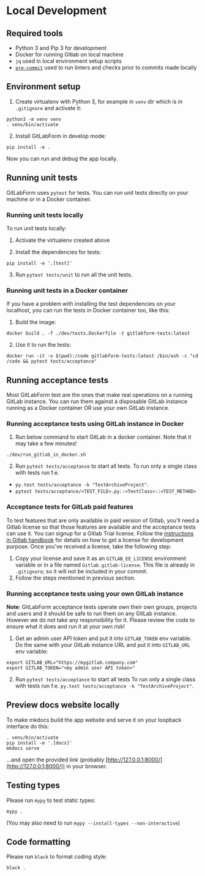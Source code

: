 # Local Development

## Required tools

- Python 3 and Pip 3 for development
- Docker for running Gitlab on local machine
- `jq` used in local environment setup scripts
- [`pre-commit`](https://pre-commit.com/#install) used to run linters and checks prior to commits made locally

## Environment setup

1. Create virtualenv with Python 3, for example in `venv` dir which is in `.gitignore` and activate it:
```
python3 -m venv venv
. venv/bin/activate
```

2. Install GitLabForm in develop mode:
```
pip install -e .
```

Now you can run and debug the app locally.

## Running unit tests

GitLabForm uses `pytest` for tests. You can run unit tests directly on your machine or in a Docker container.

### Running unit tests locally

To run unit tests locally:

1. Activate the virtualenv created above

2. Install the dependencies for tests:
```
pip install -e '.[test]'
```

3. Run `pytest tests/unit` to run all the unit tests.

### Running unit tests in a Docker container

If you have a problem with installing the test dependencies on your localhost, you can run the tests in Docker container
too, like this:

1. Build the image:
```
docker build . -f ./dev/tests.Dockerfile -t gitlabform-tests:latest
```
2. Use it to run the tests:
```
docker run -it -v $(pwd):/code gitlabform-tests:latest /bin/ash -c "cd /code && pytest tests/acceptance"
```

## Running acceptance tests

Most GitLabForm test are the ones that make real operations on a running GitLab instance. You can run them
against a disposable GitLab instance running as a Docker container OR use your own GitLab instance.

### Running acceptance tests using GitLab instance in Docker

1. Run below command to start GitLab in a docker container. Note that it may take a few minutes!

```
./dev/run_gitlab_in_docker.sh
```

2. Run `pytest tests/acceptance` to start all tests.
To run only a single class with tests run f.e.
- `py.test tests/acceptance -k "TestArchiveProject"`.
- `pytest tests/acceptance/<TEST_FILE>.py::<TestClass>::<TEST_METHOD>`

### Acceptance tests for GitLab paid features

To test features that are only available in paid version of Gitlab, you'll need a Gitlab license so that those features are available and the acceptance tests can use it. You can signup for a Gitlab Trial license. Follow the [instructions in Gitlab handbook](https://handbook.gitlab.com/handbook/marketing/developer-relations/contributor-success/community-contributors-workflows/#contributing-to-the-gitlab-enterprise-edition-ee) for details on how to get a license for development purpose. Once you've received a license, take the following step:

1. Copy your license and save it as an `GITLAB_EE_LICENSE` environment variable or in a file named `Gitlab.gitlab-license`. This file is already in `.gitignore`; so it will not be included in your commit.
2. Follow the steps mentioned in previous section.

### Running acceptance tests using your own GitLab instance

**Note**: GitLabForm acceptance tests operate own their own groups, projects and users and it should be safe
to run them on any GitLab instance. However we do not take any responsibility for it. Please review 
the code to ensure what it does and run it at your own risk!

1. Get an admin user API token and put it into `GITLAB_TOKEN` env variable. Do the same with your GitLab instance URL
and put it into `GITLAB_URL` env variable:
```
export GITLAB_URL="https://mygitlab.company.com"
export GITLAB_TOKEN="<my admin user API token>"
```

2. Run `pytest tests/acceptance` to start all tests
To run only a single class with tests run f.e. `py.test tests/acceptance -k "TestArchiveProject"`.

## Preview docs website locally

To make mkdocs build the app website and serve it on your loopback interface do this:
```shell
. venv/bin/activate
pip install -e '.[docs]'
mkdocs serve
```
...and open the provided link (probably [http://127.0.0.1:8000/](http://127.0.0.1:8000/)) in your browser.

## Testing types

Please run `mypy` to test static types:
```shell
mypy .
```
(You may also need to run `mypy --install-types --non-interactive`)

## Code formatting

Please run `black` to format coding style:

```shell
black .
```
